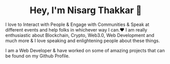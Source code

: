 <h1 align="center">Hey, I'm Nisarg Thakkar 👋</h1> 


I love to Interact with People & Engage with Communities & Speak at different events and help folks in whichever way I can.❤️ I am really enthusiastic about Blockchain, Crypto, Web3.0, Web Development and much more & I love speaking and enlightening people about these things.

I am a Web Developer & have worked on some of amazing projects that can be found on my Github Profile.

